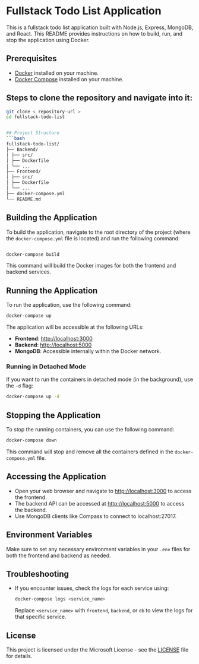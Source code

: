 ﻿# Fullstack Todo List Application

This is a fullstack todo list application built with Node.js, Express, MongoDB, and React. This README provides instructions on how to build, run, and stop the application using Docker.

## Prerequisites

- [Docker](https://www.docker.com/get-started) installed on your machine.
- [Docker Compose](https://docs.docker.com/compose/install/) installed on your machine.



## Steps to clone the repository and navigate into it:
```bash
git clone < repository-url >
cd fullstack-todo-list


## Project Structure
```bash
fullstack-todo-list/
├── Backend/
│ ├── src/
│ ├── Dockerfile
│ └── ...
├── Frontend/
│ ├── src/
│ ├── Dockerfile
│ └── ...
├── docker-compose.yml
└── README.md
```

## Building the Application

To build the application, navigate to the root directory of the project (where the `docker-compose.yml` file is located) and run the following command:

```bash

docker-compose build
```
This command will build the Docker images for both the frontend and backend services.


## Running the Application

To run the application, use the following command:

```bash
docker-compose up
```

The application will be accessible at the following URLs:

- **Frontend**: [http://localhost:3000](http://localhost:3000)
- **Backend**: [http://localhost:5000](http://localhost:5000)
- **MongoDB**: Accessible internally within the Docker network.


### Running in Detached Mode

If you want to run the containers in detached mode (in the background), use the `-d` flag:
```bash
docker-compose up -d
```

## Stopping the Application

To stop the running containers, you can use the following command:
```bash
docker-compose down
```

This command will stop and remove all the containers defined in the `docker-compose.yml` file.


## Accessing the Application

- Open your web browser and navigate to [http://localhost:3000](http://localhost:3000) to access the frontend.
- The backend API can be accessed at [http://localhost:5000](http://localhost:5000) to access the backend.
- Use MongoDB clients like Compass to connect to localhost:27017. 

## Environment Variables

Make sure to set any necessary environment variables in your `.env` files for both the frontend and backend as needed.


## Troubleshooting

- If you encounter issues, check the logs for each service using:
 
  ```bash
  docker-compose logs <service_name>
  ```
  Replace `<service_name>` with `frontend`, `backend`, or `db` to view the logs for that specific service.

## License

This project is licensed under the Microsoft License - see the [LICENSE](LICENSE) file for details.


